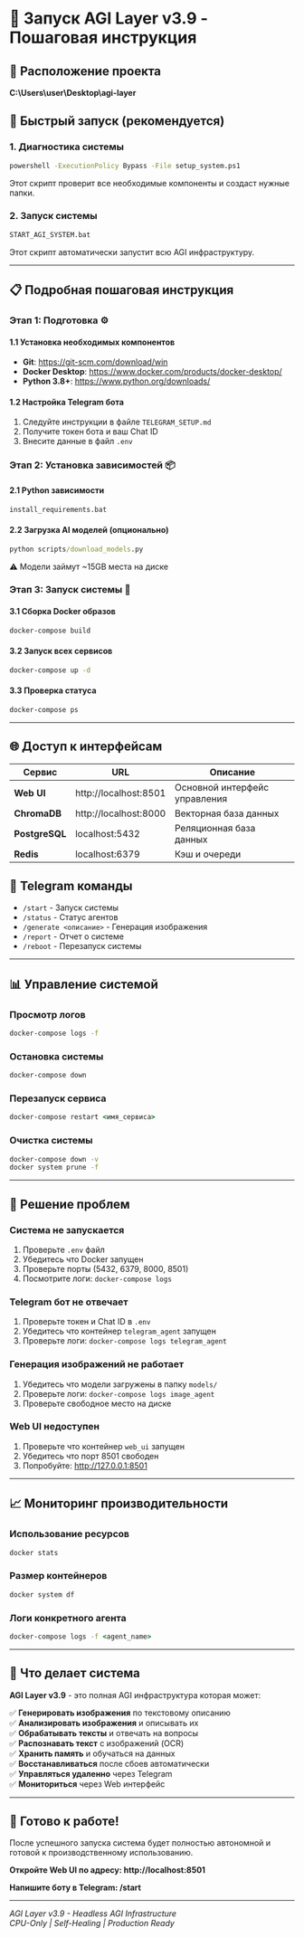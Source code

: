 # 🚀 Запуск AGI Layer v3.9 - Пошаговая инструкция

## 📍 Расположение проекта
**C:\Users\user\Desktop\agi-layer**

## 🎯 Быстрый запуск (рекомендуется)

### 1. Диагностика системы
```cmd
powershell -ExecutionPolicy Bypass -File setup_system.ps1
```
Этот скрипт проверит все необходимые компоненты и создаст нужные папки.

### 2. Запуск системы
```cmd
START_AGI_SYSTEM.bat
```
Этот скрипт автоматически запустит всю AGI инфраструктуру.

---

## 📋 Подробная пошаговая инструкция

### Этап 1: Подготовка ⚙️

#### 1.1 Установка необходимых компонентов
- **Git**: https://git-scm.com/download/win
- **Docker Desktop**: https://www.docker.com/products/docker-desktop/
- **Python 3.8+**: https://www.python.org/downloads/

#### 1.2 Настройка Telegram бота
1. Следуйте инструкции в файле `TELEGRAM_SETUP.md`
2. Получите токен бота и ваш Chat ID
3. Внесите данные в файл `.env`

### Этап 2: Установка зависимостей 📦

#### 2.1 Python зависимости
```cmd
install_requirements.bat
```

#### 2.2 Загрузка AI моделей (опционально)
```cmd
python scripts/download_models.py
```
⚠️ Модели займут ~15GB места на диске

### Этап 3: Запуск системы 🚀

#### 3.1 Сборка Docker образов
```cmd
docker-compose build
```

#### 3.2 Запуск всех сервисов
```cmd
docker-compose up -d
```

#### 3.3 Проверка статуса
```cmd
docker-compose ps
```

---

## 🌐 Доступ к интерфейсам

| Сервис | URL | Описание |
|--------|-----|----------|
| **Web UI** | http://localhost:8501 | Основной интерфейс управления |
| **ChromaDB** | http://localhost:8000 | Векторная база данных |
| **PostgreSQL** | localhost:5432 | Реляционная база данных |
| **Redis** | localhost:6379 | Кэш и очереди |

## 🤖 Telegram команды

- `/start` - Запуск системы
- `/status` - Статус агентов
- `/generate <описание>` - Генерация изображения
- `/report` - Отчет о системе
- `/reboot` - Перезапуск системы

---

## 📊 Управление системой

### Просмотр логов
```cmd
docker-compose logs -f
```

### Остановка системы
```cmd
docker-compose down
```

### Перезапуск сервиса
```cmd
docker-compose restart <имя_сервиса>
```

### Очистка системы
```cmd
docker-compose down -v
docker system prune -f
```

---

## 🔧 Решение проблем

### Система не запускается
1. Проверьте `.env` файл
2. Убедитесь что Docker запущен
3. Проверьте порты (5432, 6379, 8000, 8501)
4. Посмотрите логи: `docker-compose logs`

### Telegram бот не отвечает
1. Проверьте токен и Chat ID в `.env`
2. Убедитесь что контейнер `telegram_agent` запущен
3. Проверьте логи: `docker-compose logs telegram_agent`

### Генерация изображений не работает
1. Убедитесь что модели загружены в папку `models/`
2. Проверьте логи: `docker-compose logs image_agent`
3. Проверьте свободное место на диске

### Web UI недоступен
1. Проверьте что контейнер `web_ui` запущен
2. Убедитесь что порт 8501 свободен
3. Попробуйте: http://127.0.0.1:8501

---

## 📈 Мониторинг производительности

### Использование ресурсов
```cmd
docker stats
```

### Размер контейнеров
```cmd
docker system df
```

### Логи конкретного агента
```cmd
docker-compose logs -f <agent_name>
```

---

## 🎯 Что делает система

**AGI Layer v3.9** - это полная AGI инфраструктура которая может:

✅ **Генерировать изображения** по текстовому описанию  
✅ **Анализировать изображения** и описывать их  
✅ **Обрабатывать тексты** и отвечать на вопросы  
✅ **Распознавать текст** с изображений (OCR)  
✅ **Хранить память** и обучаться на данных  
✅ **Восстанавливаться** после сбоев автоматически  
✅ **Управляться удаленно** через Telegram  
✅ **Мониториться** через Web интерфейс  

---

## 🚀 Готово к работе!

После успешного запуска система будет полностью автономной и готовой к производственному использованию.

**Откройте Web UI по адресу: http://localhost:8501**

**Напишите боту в Telegram: /start**

---

*AGI Layer v3.9 - Headless AGI Infrastructure*  
*CPU-Only | Self-Healing | Production Ready*

